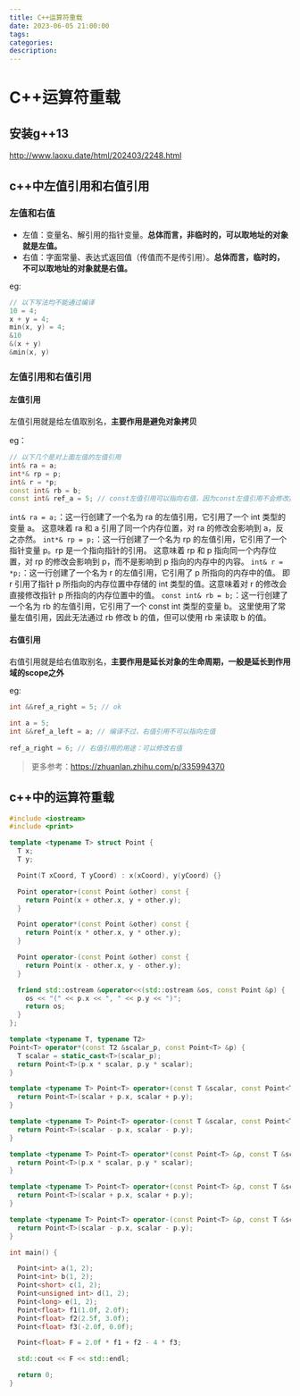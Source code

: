 ```yaml
---
title: C++运算符重载
date: 2023-06-05 21:00:00
tags:
categories:
description: 
---
```



# C++运算符重载

## 安装g++13

http://www.laoxu.date/html/202403/2248.html

## c++中左值引用和右值引用

### 左值和右值

- 左值：变量名、解引用的指针变量。**总体而言，非临时的，可以取地址的对象就是左值。**
- 右值：字面常量、表达式返回值（传值而不是传引用）。**总体而言，临时的，不可以取地址的对象就是右值。**

eg:
```cpp
// 以下写法均不能通过编译
10 = 4;
x + y = 4;
min(x, y) = 4;
&10
&(x + y)
&min(x, y)
```

### 左值引用和右值引用
 
#### 左值引用

左值引用就是给左值取别名，**主要作用是避免对象拷贝**

eg：
```cpp
// 以下几个是对上面左值的左值引用
int& ra = a;
int*& rp = p;
int& r = *p;
const int& rb = b;
const int& ref_a = 5; // const左值引用可以指向右值，因为const左值引用不会修改指向值
```

`int& ra = a;`：这一行创建了一个名为 ra 的左值引用，它引用了一个 int 类型的变量 a。
这意味着 ra 和 a 引用了同一个内存位置，对 ra 的修改会影响到 a，反之亦然。
`int*& rp = p;`：这一行创建了一个名为 rp 的左值引用，它引用了一个指针变量 p。rp 是一个指向指针的引用。
这意味着 rp 和 p 指向同一个内存位置，对 rp 的修改会影响到 p，而不是影响到 p 指向的内存中的内容。
`int& r = *p;`：这一行创建了一个名为 r 的左值引用，它引用了 p 所指向的内存中的值。
即 r 引用了指针 p 所指向的内存位置中存储的 int 类型的值。这意味着对 r 的修改会直接修改指针 p 所指向的内存位置中的值。
`const int& rb = b;`：这一行创建了一个名为 rb 的左值引用，它引用了一个 const int 类型的变量 b。
这里使用了常量左值引用，因此无法通过 rb 修改 b 的值，但可以使用 rb 来读取 b 的值。

#### 右值引用

右值引用就是给右值取别名，**主要作用是延长对象的生命周期，一般是延长到作用域的scope之外**

eg:
```cpp
int &&ref_a_right = 5; // ok
 
int a = 5;
int &&ref_a_left = a; // 编译不过，右值引用不可以指向左值
 
ref_a_right = 6; // 右值引用的用途：可以修改右值

```

> 更多参考：https://zhuanlan.zhihu.com/p/335994370


## c++中的运算符重载

```cpp
#include <iostream>
#include <print>

template <typename T> struct Point {
  T x;
  T y;

  Point(T xCoord, T yCoord) : x(xCoord), y(yCoord) {}

  Point operator+(const Point &other) const {
    return Point(x + other.x, y + other.y);
  }

  Point operator*(const Point &other) const {
    return Point(x * other.x, y * other.y);
  }

  Point operator-(const Point &other) const {
    return Point(x - other.x, y - other.y);
  }

  friend std::ostream &operator<<(std::ostream &os, const Point &p) {
    os << "(" << p.x << ", " << p.y << ")";
    return os;
  }
};

template <typename T, typename T2>
Point<T> operator*(const T2 &scalar_p, const Point<T> &p) {
  T scalar = static_cast<T>(scalar_p);
  return Point<T>(p.x * scalar, p.y * scalar);
}

template <typename T> Point<T> operator+(const T &scalar, const Point<T> &p) {
  return Point<T>(scalar + p.x, scalar + p.y);
}

template <typename T> Point<T> operator-(const T &scalar, const Point<T> &p) {
  return Point<T>(scalar - p.x, scalar - p.y);
}

template <typename T> Point<T> operator*(const Point<T> &p, const T &scalar) {
  return Point<T>(p.x * scalar, p.y * scalar);
}

template <typename T> Point<T> operator+(const Point<T> &p, const T &scalar) {
  return Point<T>(scalar + p.x, scalar + p.y);
}

template <typename T> Point<T> operator-(const Point<T> &p, const T &scalar) {
  return Point<T>(scalar - p.x, scalar - p.y);
}

int main() {

  Point<int> a(1, 2);
  Point<int> b(1, 2);
  Point<short> c(1, 2);
  Point<unsigned int> d(1, 2);
  Point<long> e(1, 2);
  Point<float> f1(1.0f, 2.0f);
  Point<float> f2(2.5f, 3.0f);
  Point<float> f3(-2.0f, 0.0f);

  Point<float> F = 2.0f * f1 + f2 - 4 * f3;

  std::cout << F << std::endl;

  return 0;
}

```
